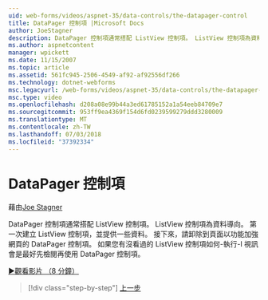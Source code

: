 ```yaml
---
uid: web-forms/videos/aspnet-35/data-controls/the-datapager-control
title: DataPager 控制項 |Microsoft Docs
author: JoeStagner
description: DataPager 控制項通常搭配 ListView 控制項。 ListView 控制項為資料導向。 第一次建立 ListView 控制項，並提供一些 d...
ms.author: aspnetcontent
manager: wpickett
ms.date: 11/15/2007
ms.topic: article
ms.assetid: 561fc945-2506-4549-af92-af92556df266
ms.technology: dotnet-webforms
msc.legacyurl: /web-forms/videos/aspnet-35/data-controls/the-datapager-control
msc.type: video
ms.openlocfilehash: d208a08e99b44a3ed61785152a1a54eeb84709e7
ms.sourcegitcommit: 953ff9ea4369f154d6fd0239599279ddd3280009
ms.translationtype: MT
ms.contentlocale: zh-TW
ms.lasthandoff: 07/03/2018
ms.locfileid: "37392334"
---
```

<a name="the-datapager-control"></a>DataPager 控制項
====================
藉由[Joe Stagner](https://github.com/JoeStagner)

DataPager 控制項通常搭配 ListView 控制項。 ListView 控制項為資料導向。 第一次建立 ListView 控制項，並提供一些資料。 接下來，請卸除到頁面以功能加強網頁的 DataPager 控制項。 如果您有沒看過的 ListView 控制項如何-執行-I 視訊會是最好先檢閱再使用 DataPager 控制項。

[&#9654;觀看影片 （8 分鐘）](https://channel9.msdn.com/Blogs/ASP-NET-Site-Videos/the-datapager-control)

> [!div class="step-by-step"]
> [上一步](the-listview-control.md)
